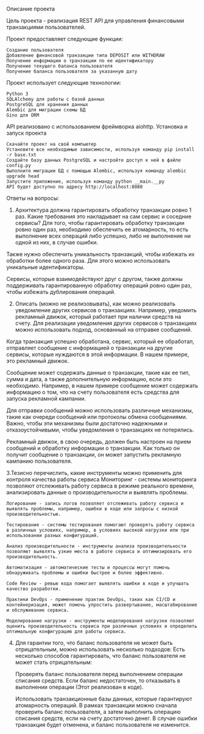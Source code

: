 Описание проекта

Цель проекта - реализация REST API для управления финансовыми транзакциями пользователей.

Проект предоставляет следующие функции:

    Создание пользователя
    Добавление финансовой транзакции типа DEPOSIT или WITHDRAW
    Получение информации о транзакции по ее идентификатору
    Получение текущего баланса пользователя
    Получение баланса пользователя за указанную дату

Проект использует следующие технологии:

    Python 3
    SQLAlchemy для работы с базой данных
    PostgreSQL для хранения данных
    Alembic для миграции схемы БД
    Gino для ORM

API реализовано с использованием фреймворка aiohttp.
Установка и запуск проекта

    Скачайте проект на свой компьютер
    Установите все необходимые зависимости, используя команду pip install -r base.txt
    Создайте базу данных PostgreSQL и настройте доступ к ней в файле config.py
    Выполните миграции БД с помощью Alembic, используя команду alembic upgrade head
    Запустите приложение, используя команду python __main.__py
    API будет доступно по адресу http://localhost:8080



Ответы на вопросы:
1. Архитектура должна гарантировать обработку транзакции ровно 1 раз. Какие требования это накладывает на сам сервис и соседние сервисы?
Для того, чтобы гарантировать обработку транзакции ровно один раз, необходимо обеспечить ее атомарность, то есть выполнение всех операций либо успешно, либо не выполнение ни одной из них, в случае ошибки.

Также нужно обеспечить уникальность транзакций, чтобы избежать их обработки более одного раза. Для этого можно использовать уникальные идентификаторы.

Сервисы, которые взаимодействуют друг с другом, также должны поддерживать гарантированную обработку операций ровно один раз, чтобы избежать дублирования операций.

2. Описать (можно не реализовывать), как можно реализовать уведомление других сервисов о транзакциях. Например, уведомить рекламный движок, который работает при наличии средств на счету. 
Для реализации уведомления других сервисов о транзакциях можно использовать подход, основанный на отправке сообщений.

Когда транзакция успешно обработана, сервис, который ее обработал, отправляет сообщение с информацией о транзакции на другие сервисы, которые нуждаются в этой информации. В нашем примере, это рекламный движок.

Сообщение может содержать данные о транзакции, такие как ее тип, сумма и дата, а также дополнительную информацию, если это необходимо. Например, в нашем примере сообщение может содержать информацию о том, что на счету пользователя есть средства для запуска рекламной кампании.

Для отправки сообщений можно использовать различные механизмы, такие как очереди сообщений или протоколы обмена сообщениями. Важно, чтобы эти механизмы были достаточно надежными и отказоустойчивыми, чтобы уведомления о транзакциях не потерялись.

Рекламный движок, в свою очередь, должен быть настроен на прием сообщений и обработку информации о транзакции. Как только он получит сообщение о транзакции, он может запустить рекламную кампанию пользователя.

3.Тезисно перечислить, какие инструменты можно применить для контроля качества работы сервиса
    Мониторинг - системы мониторинга позволяют отслеживать работу сервиса в режиме реального времени, анализировать данные о производительности и выявлять проблемы.

    Логирование - запись логов позволяет отслеживать работу сервиса и выявлять проблемы, например, ошибки в коде или запросы с низкой производительностью.

    Тестирование - системы тестирования помогают проверять работу сервиса в различных условиях, например, в условиях высокой нагрузки или при использовании разных конфигураций.

    Анализ производительности - инструменты анализа производительности позволяют выявлять узкие места в работе сервиса и оптимизировать его производительность.

    Автоматизация - автоматические тесты и процессы могут помочь обнаруживать проблемы и ошибки быстрее и более эффективно.

    Code Review - ревью кода помогает выявлять ошибки в коде и улучшать качество разработки.

    Практики DevOps - применение практик DevOps, таких как CI/CD и контейнеризация, может помочь упростить развертывание, масштабирование и обслуживание сервиса.

    Моделирование нагрузки - инструменты моделирования нагрузки позволяют оценить производительность сервиса при различных условиях и определить оптимальную конфигурацию для работы сервиса.
    
 4. Для гарантии того, что баланс пользователя не может быть отрицательным, можно использовать несколько подходов:
Есть несколько способов гарантировать, что баланс пользователя не может стать отрицательным:

    Проверять баланс пользователя перед выполнением операции списания средств. Если баланс недостаточен, то отказывать в выполнении операции (Этот реализован в коде).

    Использовать транзакционные базы данных, которые гарантируют атомарность операций. В рамках транзакции можно сначала проверить баланс пользователя, а затем выполнить операцию списания средств, если на счету достаточно денег. В случае ошибки транзакция будет отменена, и баланс пользователя не изменится.

